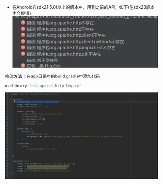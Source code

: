 - 在Android的sdk21(5.0)以上的版本中，用到之前的API，如下(在sdk23版本中会报错)：
![image](https://github.com/xx753940262/notes/raw/master/images/sdkdif.png)

修改方法：在app目录中的build.gradle中添加代码 
```python
useLibrary 'org.apache.http.legacy'
```
![image](https://github.com/xx753940262/notes/raw/master/images/build_gradle.png)